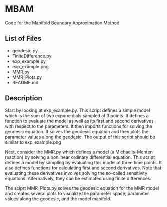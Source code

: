 # MBAM
Code for the Manifold Boundary Approximation Method

## List of Files
- geodesic.py
- FiniteDifference.py
- exp_example.py
- exp_example.png
- MMR.py
- MMR_Plots.py
- README.md

## Description

Start by looking at exp_example.py.  This script defines a simple model which is the sum of two exponentials sampled at 3 points.  It defines a function to evaluate the model as well as its first and second derivatives with respect to the parameters.  It then imports functions for solving the geodesic equation.  It solves the geodesic equation and then plots the parameter values along the geodesic.  The output of this script should be similar to exp_example.png

Next, consider the MMR.py which defines a model (a Michaelis-Menten reaction) by solving a nonlinear ordinary differential equation.  This script defines a model by sampling by evaluating this model at three time points.  It also defines functions for calculating first and second derivatives.  Note that evaluating these derivatives involves solving the so-called sensitivity equations.  Alternatively, they can be estimated using finite differences. 

The sciprt MMR_Plots.py solves the geodesic equation for the MMR model and creates several plots to visualize the parameter space, parameter values along the geodesic, and the model manifold.
